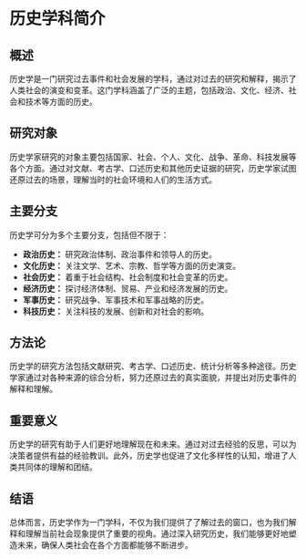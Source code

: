 # 历史学科简介

## 概述

历史学是一门研究过去事件和社会发展的学科，通过对过去的研究和解释，揭示了人类社会的演变和变革。这门学科涵盖了广泛的主题，包括政治、文化、经济、社会和技术等方面的历史。

## 研究对象

历史学家研究的对象主要包括国家、社会、个人、文化、战争、革命、科技发展等各个方面。通过对文献、考古学、口述历史和其他历史证据的研究，历史学家试图还原过去的场景，理解当时的社会环境和人们的生活方式。

## 主要分支

历史学可分为多个主要分支，包括但不限于：

- **政治历史：** 研究政治体制、政治事件和领导人的历史。
- **文化历史：** 关注文学、艺术、宗教、哲学等方面的历史演变。
- **社会历史：** 着重于社会结构、社会制度和社会变革的历史。
- **经济历史：** 探讨经济体制、贸易、产业和经济发展的历史。
- **军事历史：** 研究战争、军事技术和军事战略的历史。
- **科技历史：** 关注科技的发展、创新和对社会的影响。

## 方法论

历史学的研究方法包括文献研究、考古学、口述历史、统计分析等多种途径。历史学家通过对各种来源的综合分析，努力还原过去的真实面貌，并提出对历史事件的解释和理解。

## 重要意义

历史学的研究有助于人们更好地理解现在和未来。通过对过去经验的反思，可以为决策者提供有益的经验教训。此外，历史学也促进了文化多样性的认知，增进了人类共同体的理解和团结。

## 结语

总体而言，历史学作为一门学科，不仅为我们提供了了解过去的窗口，也为我们解释和理解当前社会现象提供了重要的视角。通过深入研究历史，我们能够更好地塑造未来，确保人类社会在各个方面都能够不断进步。